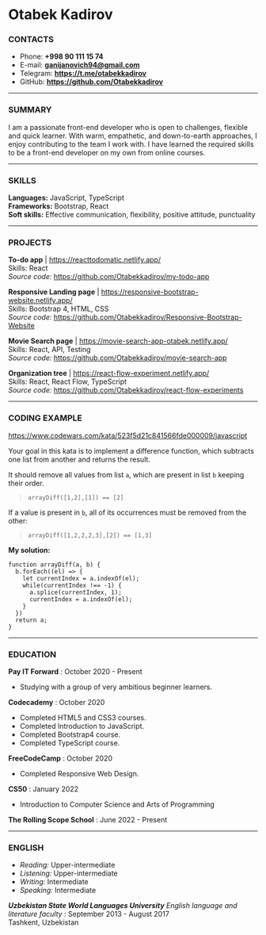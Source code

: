 # Otabek Kadirov

### CONTACTS

- Phone: **+998 90 111 15 74**
- E-mail: **<ganijanovich94@gmail.com>**
- Telegram: **<https://t.me/otabekkadirov>**
- GitHub: **<https://github.com/Otabekkadirov>**

---

### SUMMARY

I am a passionate front-end developer who is open to challenges, flexible and quick learner. With warm, empathetic, and down-to-earth approaches, I enjoy contributing to the team I work with. I have learned the required skills to be a front-end developer on my own from online courses.

---

### SKILLS

**Languages:** JavaScript, TypeScript  
**Frameworks:** Bootstrap, React  
**Soft skills:** Effective communication, flexibility, positive attitude, punctuality

---

### PROJECTS

**To-do app** | <https://reacttodomatic.netlify.app/>  
Skills: React  
_Source code:_ <https://github.com/Otabekkadirov/my-todo-app>

**Responsive Landing page** | <https://responsive-bootstrap-website.netlify.app/>  
Skills: Bootstrap 4, HTML, CSS  
_Source code:_ <https://github.com/Otabekkadirov/Responsive-Bootstrap-Website>

**Movie Search page** | <https://movie-search-app-otabek.netlify.app/>  
Skills: React, API, Testing  
_Source code:_ <https://github.com/Otabekkadirov/movie-search-app>

**Organization tree** | <https://react-flow-experiment.netlify.app/>  
Skills: React, React Flow, TypeScript  
_Source code:_ <https://github.com/Otabekkadirov/react-flow-experiments>

---

### CODING EXAMPLE

<https://www.codewars.com/kata/523f5d21c841566fde000009/javascript>

Your goal in this kata is to implement a difference function, which subtracts one list from another and returns the result.

It should remove all values from list `a`, which are present in list `b` keeping their order.

> `arrayDiff([1,2],[1]) == [2]`

If a value is present in `b`, all of its occurrences must be removed from the other:

> `arrayDiff([1,2,2,2,3],[2]) == [1,3]`

**My solution:**

```
function arrayDiff(a, b) {
  b.forEach((el) => {
    let currentIndex = a.indexOf(el);
    while(currentIndex !== -1) {
      a.splice(currentIndex, 1);
      currentIndex = a.indexOf(el);
    }
  })
  return a;
}
```

---

### EDUCATION

**Pay IT Forward** : October 2020 - Present

- Studying with a group of very ambitious beginner learners.

**Codecademy** : October 2020

- Completed HTML5 and CSS3 courses.
- Completed Introduction to JavaScript.
- Completed Bootstrap4 course.
- Completed TypeScript course.

**FreeCodeCamp** : October 2020

- Completed Responsive Web Design.

**CS50** : January 2022

- Introduction to Computer Science and Arts of Programming

**The Rolling Scope School** : June 2022 - Present

---

### ENGLISH

- _Reading:_ Upper-intermediate
- _Listening:_ Upper-intermediate
- _Writing:_ Intermediate
- _Speaking:_ Intermediate

**_Uzbekistan State World Languages University_** _English language and literature faculty_ : September 2013 - August 2017  
Tashkent, Uzbekistan
